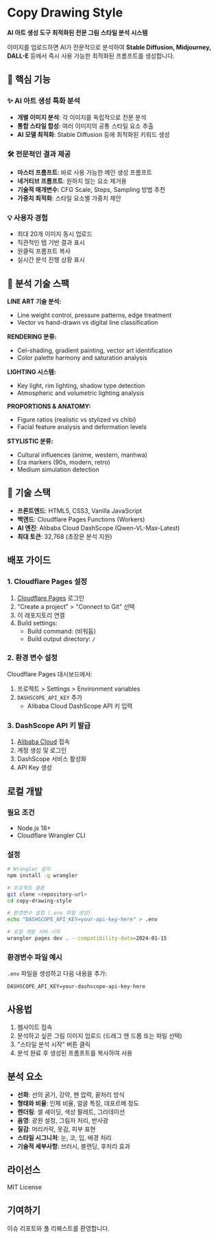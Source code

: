 # Copy Drawing Style

**AI 아트 생성 도구 최적화된 전문 그림 스타일 분석 시스템**

이미지를 업로드하면 AI가 전문적으로 분석하여 **Stable Diffusion, Midjourney, DALL-E** 등에서 즉시 사용 가능한 최적화된 프롬프트를 생성합니다.

## 🎯 핵심 기능

### ✨ AI 아트 생성 특화 분석
- **개별 이미지 분석**: 각 이미지를 독립적으로 전문 분석
- **통합 스타일 합성**: 여러 이미지의 공통 스타일 요소 추출
- **AI 모델 최적화**: Stable Diffusion 등에 최적화된 키워드 생성

### 🛠️ 전문적인 결과 제공
- **마스터 프롬프트**: 바로 사용 가능한 메인 생성 프롬프트
- **네거티브 프롬프트**: 원하지 않는 요소 제거용
- **기술적 매개변수**: CFG Scale, Steps, Sampling 방법 추천
- **가중치 최적화**: 스타일 요소별 가중치 제안

### 💡 사용자 경험 
- 최대 20개 이미지 동시 업로드
- 직관적인 탭 기반 결과 표시
- 원클릭 프롬프트 복사
- 실시간 분석 진행 상황 표시

## 🎨 분석 기술 스팩

**LINE ART 기술 분석:**
- Line weight control, pressure patterns, edge treatment
- Vector vs hand-drawn vs digital line classification

**RENDERING 분류:**  
- Cel-shading, gradient painting, vector art identification
- Color palette harmony and saturation analysis

**LIGHTING 시스템:**
- Key light, rim lighting, shadow type detection  
- Atmospheric and volumetric lighting analysis

**PROPORTIONS & ANATOMY:**
- Figure ratios (realistic vs stylized vs chibi)
- Facial feature analysis and deformation levels

**STYLISTIC 분류:**
- Cultural influences (anime, western, manhwa)
- Era markers (90s, modern, retro)
- Medium simulation detection

## 🚀 기술 스택

- **프론트엔드**: HTML5, CSS3, Vanilla JavaScript
- **백엔드**: Cloudflare Pages Functions (Workers)  
- **AI 엔진**: Alibaba Cloud DashScope (Qwen-VL-Max-Latest)
- **최대 토큰**: 32,768 (초장문 분석 지원)

## 배포 가이드

### 1. Cloudflare Pages 설정

1. [Cloudflare Pages](https://pages.cloudflare.com/) 로그인
2. "Create a project" > "Connect to Git" 선택
3. 이 레포지토리 연결
4. Build settings:
   - Build command: (비워둠)
   - Build output directory: `/`

### 2. 환경 변수 설정

Cloudflare Pages 대시보드에서:
1. 프로젝트 > Settings > Environment variables
2. `DASHSCOPE_API_KEY` 추가
   - Alibaba Cloud DashScope API 키 입력

### 3. DashScope API 키 발급

1. [Alibaba Cloud](https://dashscope.console.aliyun.com/) 접속
2. 계정 생성 및 로그인
3. DashScope 서비스 활성화
4. API Key 생성

## 로컬 개발

### 필요 조건

- Node.js 18+
- Cloudflare Wrangler CLI

### 설정

```bash
# Wrangler 설치
npm install -g wrangler

# 프로젝트 클론
git clone <repository-url>
cd copy-drawing-style

# 환경변수 설정 (.env 파일 생성)
echo "DASHSCOPE_API_KEY=your-api-key-here" > .env

# 로컬 개발 서버 시작
wrangler pages dev . --compatibility-date=2024-01-15
```

### 환경변수 파일 예시

`.env` 파일을 생성하고 다음 내용을 추가:

```
DASHSCOPE_API_KEY=your-dashscope-api-key-here
```

## 사용법

1. 웹사이트 접속
2. 분석하고 싶은 그림 이미지 업로드 (드래그 앤 드롭 또는 파일 선택)
3. "스타일 분석 시작" 버튼 클릭
4. 분석 완료 후 생성된 프롬프트를 복사하여 사용

## 분석 요소

- **선화**: 선의 굵기, 강약, 펜 압력, 끝처리 방식
- **형태와 비율**: 인체 비율, 얼굴 특징, 데포르메 정도
- **렌더링**: 셀 셰이딩, 색상 팔레트, 그라데이션
- **음영**: 광원 설정, 그림자 처리, 반사광
- **질감**: 머리카락, 옷감, 피부 표현
- **스타일 시그니처**: 눈, 코, 입, 배경 처리
- **기술적 세부사항**: 브러시, 블렌딩, 후처리 효과

## 라이선스

MIT License

## 기여하기

이슈 리포트와 풀 리퀘스트를 환영합니다.
